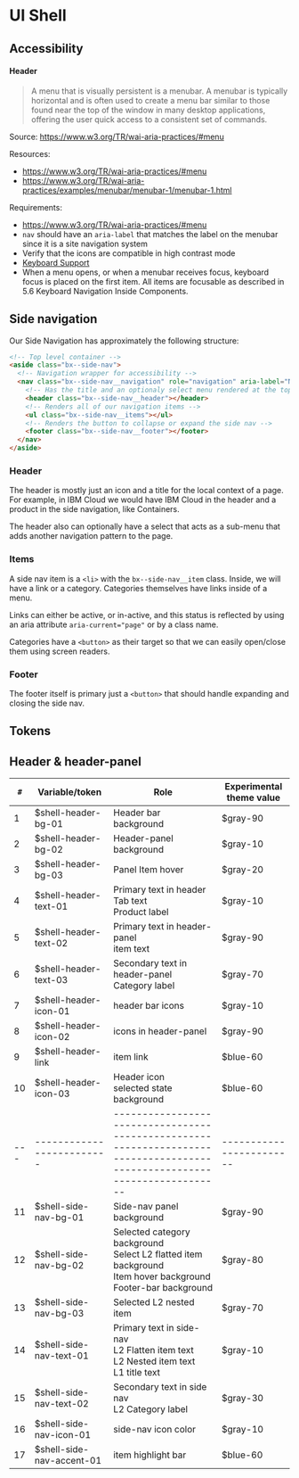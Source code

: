 # UI Shell

## Accessibility

#### Header

> A menu that is visually persistent is a menubar. A menubar is typically horizontal and is often used to create a menu bar similar to those found near the top of the window in many desktop applications, offering the user quick access to a consistent set of commands.

Source: https://www.w3.org/TR/wai-aria-practices/#menu

Resources:

- https://www.w3.org/TR/wai-aria-practices/#menu
- https://www.w3.org/TR/wai-aria-practices/examples/menubar/menubar-1/menubar-1.html

Requirements:

- https://www.w3.org/TR/wai-aria-practices/#menu
- `nav` should have an `aria-label` that matches the label on the menubar since
  it is a site navigation system
- Verify that the icons are compatible in high contrast mode
- [Keyboard Support](https://www.w3.org/TR/wai-aria-practices/examples/menubar/menubar-1/menubar-1.html#kbd_label)
- When a menu opens, or when a menubar receives focus, keyboard focus is placed on the first item. All items are focusable as described in 5.6 Keyboard Navigation Inside Components.

## Side navigation

Our Side Navigation has approximately the following structure:

```html
<!-- Top level container -->
<aside class="bx--side-nav">
  <!-- Navigation wrapper for accessibility -->
  <nav class="bx--side-nav__navigation" role="navigation" aria-label="Navigation">
    <!-- Has the title and an optionaly select menu rendered at the top of the side nav -->
    <header class="bx--side-nav__header"></header>
    <!-- Renders all of our navigation items -->
    <ul class="bx--side-nav__items"></ul>
    <!-- Renders the button to collapse or expand the side nav -->
    <footer class="bx--side-nav__footer"></footer>
  </nav>
</aside>
```

### Header

The header is mostly just an icon and a title for the local context of a page.
For example, in IBM Cloud we would have IBM Cloud in the header and a product in
the side navigation, like Containers.

The header also can optionally have a select that acts as a sub-menu that adds
another navigation pattern to the page.

### Items

A side nav item is a `<li>` with the `bx--side-nav__item` class. Inside, we will have a link
or a category. Categories themselves have links inside of a menu.

Links can either be active, or in-active, and this status is reflected by using
an aria attribute `aria-current="page"` or by a class name.

Categories have a `<button>` as their target so that we can easily open/close
them using screen readers.

### Footer

The footer itself is primary just a `<button>` that should handle expanding and
closing the side nav.

## Tokens

## Header & header-panel

| `#` | Variable/token             | Role                                                                                                                      | Experimental theme value |
| --- | -------------------------- | ------------------------------------------------------------------------------------------------------------------------- | ------------------------ |
| 1   | \$shell-header-bg-01       | Header bar background                                                                                                     | \$gray-90                |
| 2   | \$shell-header-bg-02       | Header-panel background                                                                                                   | \$gray-10                |
| 3   | \$shell-header-bg-03       | Panel Item hover                                                                                                          | \$gray-20                |
| 4   | \$shell-header-text-01     | Primary text in header <br> Tab text <br> Product label                                                                   | \$gray-10                |
| 5   | \$shell-header-text-02     | Primary text in header-panel <br> item text                                                                               | \$gray-90                |
| 6   | \$shell-header-text-03     | Secondary text in header-panel <br> Category label                                                                        | \$gray-70                |
| 7   | \$shell-header-icon-01     | header bar icons                                                                                                          | \$gray-10                |
| 8   | \$shell-header-icon-02     | icons in header-panel                                                                                                     | \$gray-90                |
| 9   | \$shell-header-link        | item link                                                                                                                 | \$blue-60                |
| 10  | \$shell-header-icon-03     | Header icon <br> selected state background                                                                                | \$blue-60                |
| --- | -------------------------  | ------------------------------------------------------------------------------------------------------------------------- | ------------------------ |
| 11  | \$shell-side-nav-bg-01     | Side-nav panel background                                                                                                 | \$gray-90                |
| 12  | \$shell-side-nav-bg-02     | Selected category background <br> Select L2 flatted item background <br> Item hover background <br> Footer-bar background | \$gray-80                |
| 13  | \$shell-side-nav-bg-03     | Selected L2 nested item                                                                                                   | \$gray-70                |
| 14  | \$shell-side-nav-text-01   | Primary text in side-nav <br> L2 Flatten item text <br> L2 Nested item text <br> L1 title text                            | \$gray-10                |
| 15  | \$shell-side-nav-text-02   | Secondary text in side nav <br> L2 Category label                                                                         | \$gray-30                |
| 16  | \$shell-side-nav-icon-01   | side-nav icon color                                                                                                       | \$gray-10                |
| 17  | \$shell-side-nav-accent-01 | item highlight bar                                                                                                        | \$blue-60                |
